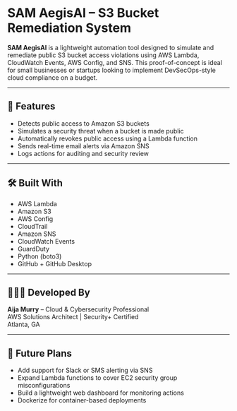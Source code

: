 # SAM AegisAI – S3 Bucket Remediation System

**SAM AegisAI** is a lightweight automation tool designed to simulate and remediate public S3 bucket access violations using AWS Lambda, CloudWatch Events, AWS Config, and SNS. This proof-of-concept is ideal for small businesses or startups looking to implement DevSecOps-style cloud compliance on a budget.

---

## 🚨 Features

- Detects public access to Amazon S3 buckets
- Simulates a security threat when a bucket is made public
- Automatically revokes public access using a Lambda function
- Sends real-time email alerts via Amazon SNS
- Logs actions for auditing and security review

---

## 🛠️ Built With

- AWS Lambda  
- Amazon S3  
- AWS Config  
- CloudTrail  
- Amazon SNS  
- CloudWatch Events  
- GuardDuty  
- Python (boto3)  
- GitHub + GitHub Desktop  

---

## 👩🏽‍💻 Developed By

**Aija Murry** – Cloud & Cybersecurity Professional  
AWS Solutions Architect | Security+ Certified  
Atlanta, GA

---

## 🔮 Future Plans

- Add support for Slack or SMS alerting via SNS  
- Expand Lambda functions to cover EC2 security group misconfigurations  
- Build a lightweight web dashboard for monitoring actions  
- Dockerize for container-based deployments



